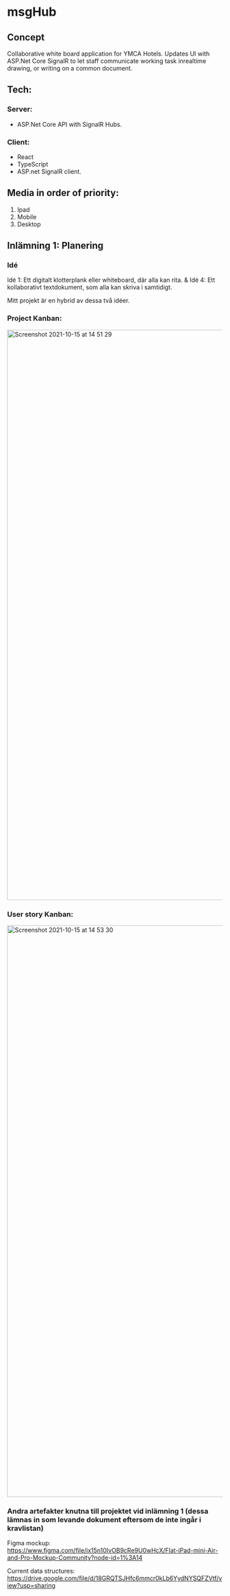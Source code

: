 # msgHub

## Concept

Collaborative white board application for YMCA Hotels. Updates UI with ASP.Net Core SignalR to let staff communicate working task inrealtime drawing, or writing on a common document.

## Tech:

### Server:
- ASP.Net Core API with SignalR Hubs.
### Client: 
- React
- TypeScript
- ASP.net SignalR client.


## Media in order of priority:

1. Ipad
2. Mobile
3. Desktop

## Inlämning 1: Planering

### Idé
Idé 1: Ett digitalt klotterplank eller whiteboard, där alla kan rita. 
&
Idé 4: Ett kollaborativt textdokument, som alla kan skriva i samtidigt.

Mitt projekt är en hybrid av dessa två idéer. 

### Project Kanban: 
<img width="1331" alt="Screenshot 2021-10-15 at 14 51 29" src="https://user-images.githubusercontent.com/58119759/137489959-9cb4533c-a84e-4859-a0ff-86287734e4b2.png">

### User story Kanban:
<img width="1334" alt="Screenshot 2021-10-15 at 14 53 30" src="https://user-images.githubusercontent.com/58119759/137489892-e0dff340-19e3-4774-9400-17bd9f8214ee.png">

### Andra artefakter knutna till projektet vid inlämning 1 (dessa lämnas in som levande dokument eftersom de inte ingår i kravlistan)
Figma mockup: https://www.figma.com/file/ix15n10IvOB9cRe9U0wHcX/Flat-iPad-mini-Air-and-Pro-Mockup-Community?node-id=1%3A14

Current data structures: https://drive.google.com/file/d/18GRQTSJHfc6mmcr0kLb6YydNYSQFZVtf/view?usp=sharing
